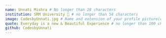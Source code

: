 ```yaml
---
name: Unnati Mishra # No longer than 28 characters
institution: SRM University 🚩 # no longer than 58 characters
image: CodesbyUnnati.jpg # Name and extension of your profile picture(ex. <YOUR-USERNAME>.png) The picture must be squared and 544px on width and height.
quote: Everyday is a new & Beautiful Experience # no longer than 100 characters, avoid using quotes(") to guarantee the format remains the same.
github: CodesbyUnnati
---
```

